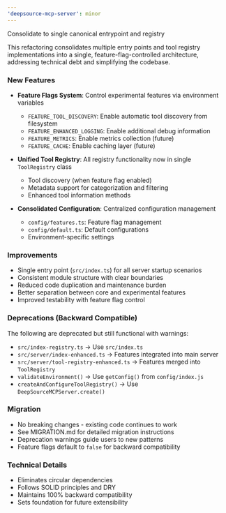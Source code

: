 ```yaml
---
'deepsource-mcp-server': minor
---
```


Consolidate to single canonical entrypoint and registry

This refactoring consolidates multiple entry points and tool registry implementations into a single, feature-flag-controlled architecture, addressing technical debt and simplifying the codebase.

### New Features

- **Feature Flags System**: Control experimental features via environment variables
  - `FEATURE_TOOL_DISCOVERY`: Enable automatic tool discovery from filesystem
  - `FEATURE_ENHANCED_LOGGING`: Enable additional debug information
  - `FEATURE_METRICS`: Enable metrics collection (future)
  - `FEATURE_CACHE`: Enable caching layer (future)

- **Unified Tool Registry**: All registry functionality now in single `ToolRegistry` class
  - Tool discovery (when feature flag enabled)
  - Metadata support for categorization and filtering
  - Enhanced tool information methods

- **Consolidated Configuration**: Centralized configuration management
  - `config/features.ts`: Feature flag management
  - `config/default.ts`: Default configurations
  - Environment-specific settings

### Improvements

- Single entry point (`src/index.ts`) for all server startup scenarios
- Consistent module structure with clear boundaries
- Reduced code duplication and maintenance burden
- Better separation between core and experimental features
- Improved testability with feature flag control

### Deprecations (Backward Compatible)

The following are deprecated but still functional with warnings:

- `src/index-registry.ts` → Use `src/index.ts`
- `src/server/index-enhanced.ts` → Features integrated into main server
- `src/server/tool-registry-enhanced.ts` → Features merged into `ToolRegistry`
- `validateEnvironment()` → Use `getConfig()` from `config/index.js`
- `createAndConfigureToolRegistry()` → Use `DeepSourceMCPServer.create()`

### Migration

- No breaking changes - existing code continues to work
- See MIGRATION.md for detailed migration instructions
- Deprecation warnings guide users to new patterns
- Feature flags default to `false` for backward compatibility

### Technical Details

- Eliminates circular dependencies
- Follows SOLID principles and DRY
- Maintains 100% backward compatibility
- Sets foundation for future extensibility
